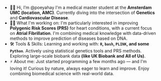 - 👋😄 Hi, I’m @poeyahay
  I'm a medical master student at the **Amsterdam UMC (location, AMC)**.
  Currently diving into the intersection of **Genetics** and **Cardiovascular Disease**.  
- 🧬💡 What I'm working on:
  I'm particularly interested in improving **Polygenic Risk Scores (PRS)** for heart conditions, with a current focus on **Atrial Fibrillation**.
  I'm combining medical knowledge with data-driven methods to improve prediction of diseases based on DNA.
- 🛠️ Tools & Skills:
  Learning and working with: **`R`, `bash`, `PLINK`, and some `Python`**.
  Actively using statistical genetics tools and PRS methods.
  Exploring large-scale biobank data **(like UK Biobank and All of Us)**.
- ⚡ About me:
  Just started programming a few months ago — and I'm loving it!
  Curious by nature, always eager to learn and improve.
  Enjoy combining biomedical science with real-world data.
